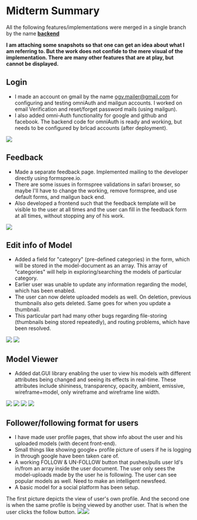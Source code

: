 # **Midterm Summary**

All the following features/implementations were merged in a single
branch by the name
**[backend](https://github.com/meShubham99/OGV-meteor/tree/backend)**

**I am attaching some snapshots so that one can get an idea about what I
am referring to.
But the work does not confide to the mere visual of the
implementation.
There are many other features that are at play, but cannot be
displayed.**

## **Login**

-   I made an account on gmail by the name ogv.mailer@gmail.com for
    configuring and testing omniAuth and mailgun accounts.
    I worked on email Verification and reset/forget password mails
    (using mailgun).
-   I also added omni-Auth functionality for google and github and
    facebook. The backend code for omniAuth is ready and working,
    but needs to be configured by brlcad accounts (after deployment).


![](img/LoginOmniAuth.png)

## **Feedback**

-   Made a separate feedback page. Implemented mailing to the developer
    directly using formspree.io.
-   There are some issues in formspree validations in safari browser, so
    maybe I'll have to change the working, remove formspree,
    and use default forms, and mailgun back end.
-   Also developed a frontend such that the feedback template will be
    visible to the user at all times and the user can fill
    in the feedback form at all times, without stopping any of his work.


![](img/feedbackTemplate.png)

## **Edit info of Model**

-   Added a field for "category" (pre-defined categories) in the form,
    which will be stored in the model-document as an array.
    This array of "categories" will help in exploring/searching the
    models of particular category.
-   Earlier user was unable to update any information regarding the
    model, which has been enabled.
-   The user can now delete uploaded models as well. On deletion,
    previous thumbnails also gets deleted. Same goes for when you update
    a thumbnail.
-   This particular part had many other bugs regarding file-storing
    (thumbnails being stored repeatedly), and routing problems, which
    have been resolved.


![](img/editinfo.png) ![](img/editinfo2.png)

## **Model Viewer**

-   Added dat.GUI library enabling the user to view his models with
    different attributes being changed and seeing its effects in
    real-time.
    These attributes include shininess, transparency, opacity, ambient,
    emissive, wireframe+model, only wireframe and wireframe line width.


![](img/modelViewer1.png)
![](img/modelViewer2.png)
![](img/modelViewer3.png)
![](img/modelViewer4.png)

## **Follower/following format for users**

-   I have made user profile pages, that show info about the user and
    his uploaded models (with decent front-end).
-   Small things like showing google+ profile picture of users if he is
    logging in through google have been taken care of.
-   A working FOLLOW & UN-FOLLOW button that pushes/pulls user Id's
    in/from an array inside the user document.
    The user only sees the model-uploads made by the user he is
    following. The user can see popular models as well.
    Need to make an intelligent newsfeed.
-   A basic model for a social platform has been setup.

The first picture depicts the view of user's own profile.
And the second one is when the same profile is being viewed by another
user. That is when the user clicks the follow button.
![](img/profilePage.png)![](img/profilePage2.png)
